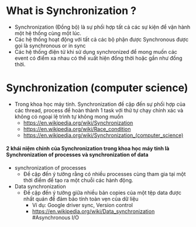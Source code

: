 # What is Synchronization  ?
- Synchronization   (Đồng bộ) là  sự phối hợp tất cả các sự kiện để vận hành một hệ thống cùng một lúc.
- Các hệ thống hoạt động với tất cả các bộ phận được Synchronous được gọi là synchronous or in sync
- Các hệ thống điện tử khi sử dụng synchronized  để mong muốn các event có điểm xa nhau có thể  xuất hiện đồng thời hoặc gần như đồng thời.

# Synchronization (computer science)
- Trong khoa học máy tính. Synchronization đề cập đến sự phối hợp của các thread, process  để hoàn thành 1 task với thứ tự chạy chính xác và không có ngoại lệ trình tự không mong  muốn
    - https://en.wikipedia.org/wiki/Synchronization
    - https://en.wikipedia.org/wiki/Race_condition
    - https://en.wikipedia.org/wiki/Synchronization_(computer_science)
    
#### 2 khái niệm chính của Synchronization trong khoa học máy tính là Synchronization of processes và synchronization of data
- synchronization of processes
    - Đề cập đến ý tưởng rằng có nhiều processes cùng tham gia tại một thời điểm để tạo ra một chuỗi các hành động.
- Data synchronization
    - Đề cập đến ý tưởng giữa nhiều bản copies của một tệp data được nhất quán để đảm bảo tính toàn vẹn của dữ liệu
        - Ví dụ: Google driver sync, Version control
        - https://en.wikipedia.org/wiki/Data_synchronization
#Asynchronous I/O

